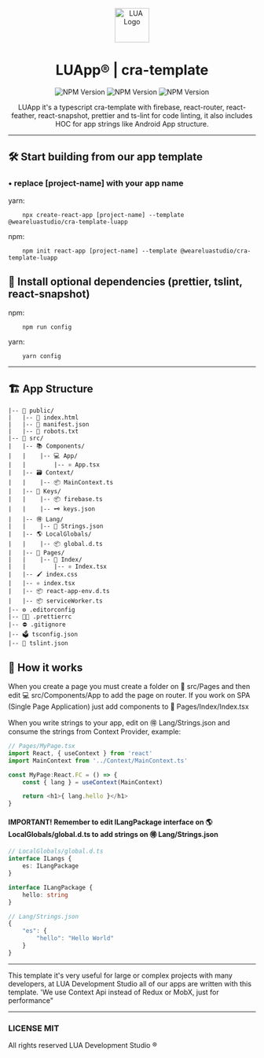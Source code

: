 <div align="center">
<img src='https://blog.wearelua.com/images/general/logo.png' title='LUA Logo' height='70' />
<h1>LUApp® | cra-template</h1>
<img src='https://img.shields.io/npm/v/@weareluastudio/cra-template-luapp?style=for-the-badge' title='NPM Version'/>

<img src='https://img.shields.io/badge/LUABuild-template-green?style=for-the-badge' title='NPM Version'/>

<img src='https://img.shields.io/badge/PoweredBy-LUADevStudio-blue?style=for-the-badge' title='NPM Version'/>

<p>LUApp it's a typescript cra-template with firebase, react-router, react-feather, react-snapshot, prettier and ts-lint for code linting, it also includes HOC for app strings like Android App structure.</p>
</div>

----

## 🛠 Start building from our app template
### • replace [project-name] with your app name

yarn:
```
    npx create-react-app [project-name] --template @weareluastudio/cra-template-luapp
```

npm:
```
    npm init react-app [project-name] --template @weareluastudio/cra-template-luapp
```

## 🔌 Install optional dependencies (prettier, tslint, react-snapshot)

npm:
```
    npm run config
```

yarn:
```
    yarn config
```

-----

## 🏗 App Structure
```
|-- 📁 public/
|   |-- 📑 index.html
|   |-- 📜 manifest.json
|   |-- 🤖 robots.txt
|-- 📁 src/
|   |-- 📚 Components/
|   |    |-- 💻 App/
|   |        |-- ⚛️ App.tsx
|   |-- 🗃 Context/
|   |    |-- 📦 MainContext.ts
|   |-- 🔑 Keys/
|   |    |-- 📦 firebase.ts
|   |    |-- 🗝 keys.json
|   |-- 🉐 Lang/
|   |    |-- 📄 Strings.json
|   |-- 🌎 LocalGlobals/
|   |    |-- 📦 global.d.ts
|   |-- 📖 Pages/
|   |    |-- 📝 Index/
|   |        |-- ⚛️ Index.tsx
|   |-- 🖌 index.css
|   |-- ⚛️ index.tsx
|   |-- 📦 react-app-env.d.ts
|   |-- 📦 serviceWorker.ts
|-- ⚙️ .editorconfig
|-- 💅🏽 .prettierrc
|-- ⛔️ .gitignore
|-- 🗳 tsconfig.json
|-- 🎀 tslint.json
```

## 🤔 How it works
When you create a page you must create a folder on 📖 src/Pages and then edit 💻 src/Components/App to add the page on router. If you work on SPA (Single Page Application) just add components to 📝 Pages/Index/Index.tsx

When you write strings to your app, edit on 🉐 Lang/Strings.json and consume the strings from Context Provider, example:

``` javascript
// Pages/MyPage.tsx
import React, { useContext } from 'react'
import MainContext from '../Context/MainContext.ts'

const MyPage:React.FC = () => {
    const { lang } = useContext(MainContext)

    return <h1>{ lang.hello }</h1>
}
```

#### IMPORTANT! Remember to edit ILangPackage interface on 🌎 LocalGlobals/global.d.ts to add strings on 🉐 Lang/Strings.json
``` typescript
// LocalGlobals/global.d.ts
interface ILangs {
    es: ILangPackage
}

interface ILangPackage {
    hello: string
}
```

``` typescript
// Lang/Strings.json
{
    "es": {
        "hello": "Hello World"
    }
}
```

----

This template it's very useful for large or complex projects with many developers, at LUA Development Studio all of our apps are written with this template.
'We use Context Api instead of Redux or MobX, just for performance"

----
### LICENSE MIT
All rights reserved LUA Development Studio ®
